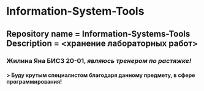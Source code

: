 # lnformation-System-Tools
## Repository name = Information-Systems-Tools Description = &lt;хранение лабораторных работ>
### **Жилина Яна БИСЗ 20-01**, *являюсь тренером по растяжке!*
#### > Буду крутым специалистом благодаря данному предмету, в сфере программирования!
